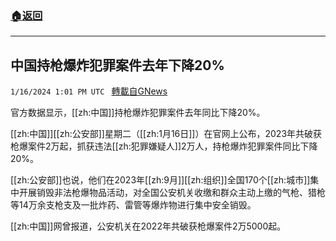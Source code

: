 ###  [:house:返回](README.md)
---


## 中国持枪爆炸犯罪案件去年下降20%
`1/16/2024 1:01 PM UTC ` [轉載自GNews](https://gnews.org/articles/2224899)

官方数据显示，[[zh:中国]]持枪爆炸犯罪案件去年同比下降20%。

[[zh:中国]][[zh:公安部]]星期二（[[zh:1月16日]]）在官网上公布，2023年共破获枪爆案件2万起，抓获违法[[zh:犯罪嫌疑人]]2万人，持枪爆炸犯罪案件同比下降20%。

[[zh:公安部]]也说，他们在2023年[[zh:9月]][[zh:组织]]全国170个[[zh:城市]]集中开展销毁非法枪爆物品活动，对全国公安机关收缴和群众主动上缴的气枪、猎枪等14万余支枪支及一批炸药、雷管等爆炸物进行集中安全销毁。

[[zh:中国]]网曾报道，公安机关在2022年共破获枪爆案件2万5000起。
